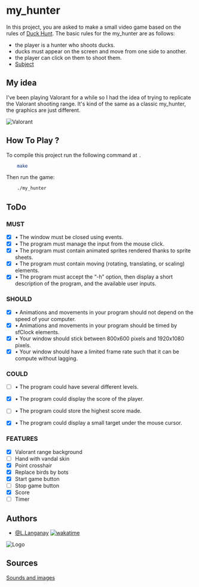 # my_hunter

In this project, you are asked to make a small video game based on the rules of [Duck Hunt](https://en.wikipedia.org/wiki/Duck_Hunt).
The basic rules for the my_hunter are as follows:

- the player is a hunter who shoots ducks.
- ducks must appear on the screen and move from one side to another.
- the player can click on them to shoot them.
- [Subject](https://intra.epitech.eu/module/2022/B-MUL-100/REN-1-1/acti-558342/project/file/B-MUL-100_my_hunter.pdf)

## My idea

I've been playing Valorant for a while so I had the idea of trying to replicate the Valorant shooting range.
It's kind of the same as a classic my_hunter, the graphics are just different.

![Valorant](https://i.ytimg.com/vi/pc0Ft07JgkU/maxresdefault.jpg)

## How To Play ?

To compile this project run the following command at `.`

```bash
    make
```

Then run the game:

```bash
    ./my_hunter
```

## ToDo

### MUST
- [x] • The window must be closed using events.
- [x] • The program must manage the input from the mouse click.
- [x] • The program must contain animated sprites rendered thanks to sprite sheets.
- [x] • The program must contain moving (rotating, translating, or scaling) elements.
- [x] • The program must accept the “-h” option, then display a short description of the program, and the available user inputs.

### SHOULD
- [x] • Animations and movements in your program should not depend on the speed of your computer.
- [x] • Animations and movements in your program should be timed by sfClock elements.
- [x] • Your window should stick between 800x600 pixels and 1920x1080 pixels.
- [x] • Your window should have a limited frame rate such that it can be compute without lagging.

### COULD
- [ ] • The program could have several different levels.
- [x] • The program could display the score of the player.
- [ ] • The program could store the highest score made.
- [x] • The program could display a small target under the mouse cursor.


### FEATURES
- [x] Valorant range background
- [ ] Hand with vandal skin
- [x] Point crosshair
- [x] Replace birds by bots
- [x] Start game button
- [ ] Stop game button
- [x] Score
- [ ] Timer

## Authors

- [@L.Langanay](https://github.com/LouisLanganay) [![wakatime](https://wakatime.com/badge/user/3372edb3-08ff-4829-807b-29bbe42cf52b/project/f9448a35-7a09-4582-84a9-027129a94295.svg)](https://wakatime.com/badge/user/3372edb3-08ff-4829-807b-29bbe42cf52b/project/f9448a35-7a09-4582-84a9-027129a94295)

![Logo](https://newsroom.ionis-group.com/wp-content/uploads/2021/10/EPITECH-TECHNOLOGY-QUADRI-2021.png)

## Sources

[Sounds and images](https://playvalorant.com)
